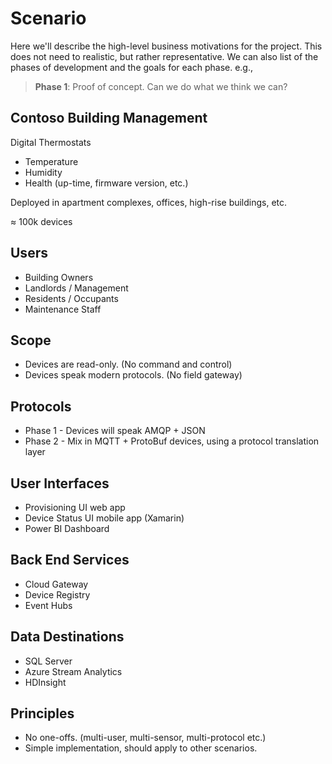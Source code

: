 # Scenario

Here we'll describe the high-level business motivations for the project. This
does not need to realistic, but rather representative.
We can also list of the phases of development and the goals for each phase.
e.g.,

> **Phase 1**: Proof of concept. Can we do what we think we can?

## Contoso Building Management

Digital Thermostats

  - Temperature
  - Humidity
  - Health (up-time, firmware version, etc.)

Deployed in apartment complexes, offices, high-rise buildings, etc.

≈ 100k devices

## Users

- Building Owners
- Landlords / Management
- Residents / Occupants
- Maintenance Staff

## Scope
- Devices are read-only.  (No command and control)
- Devices speak modern protocols. (No field gateway)

## Protocols
- Phase 1 - Devices will speak AMQP + JSON
- Phase 2 - Mix in MQTT + ProtoBuf devices, using a protocol translation layer

## User Interfaces
- Provisioning UI web app
- Device Status UI mobile app (Xamarin)
- Power BI Dashboard

## Back End Services
- Cloud Gateway
- Device Registry
- Event Hubs

## Data Destinations
- SQL Server
- Azure Stream Analytics
- HDInsight

## Principles
- No one-offs.  (multi-user, multi-sensor, multi-protocol etc.)
- Simple implementation, should apply to other scenarios.

